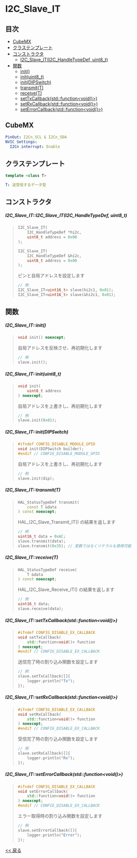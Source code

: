 # I2C_Slave_IT

## 目次
- [CubeMX](#cubemx)
- [クラステンプレート](#クラステンプレート)
- [コンストラクタ](#コンストラクタ)
  - [I2C_Slave_IT(I2C_HandleTypeDef, uint8_t)](#i2c_slave_iti2c_slave_iti2c_handletypedef-uint8_t)
- [関数](#関数)
  - [init()](#i2c_slave_itinit)
  - [init(uint8_t)](#i2c_slave_itinituint8_t)
  - [init(DIPSwitch)](#i2c_slave_itinitdipswitch)
  - [transmit(T)](#i2c_slave_ittransmitt)
  - [receive(T)](#i2c_slave_itreceivet)
  - [setTxCallback(std::function<void()>)](#i2c_slave_itsettxcallbackstdfunctionvoid)
  - [setRxCallback(std::function<void()>)](#i2c_slave_itsetrxcallbackstdfunctionvoid)
  - [setErrorCallback(std::function<void()>)](#i2c_slave_itseterrorcallbackstdfunctionvoid)

## CubeMX
```yaml
PinOut: I2Cn_SCL & I2Cn_SDA
NVIC Settings:
  I2Cn interrupt: Enable
```

## クラステンプレート
```c++
template <class T>
```
```yaml
T: 送受信するデータ型
```

## コンストラクタ
##### I2C_Slave_IT::I2C_Slave_IT(I2C_HandleTypeDef, uint8_t)
> ```c++
> I2C_Slave_IT(
>     I2C_HandleTypeDef *hi2c,
>     uint8_t address = 0x00
> );
> ```
> ```c++
> I2C_Slave_IT(
>     I2C_HandleTypeDef &hi2c,
>     uint8_t address = 0x00
> );
> ```
> ピンと自局アドレスを設定します  
> ```c++
> // 例
> I2C_Slave_IT<uint16_t> slave(hi2c1, 0x01);
> I2C_Slave_IT<uint16_t> slave(&hi2c1, 0x01);
> ```

## 関数
##### I2C_Slave_IT::init()
> ```c++
> void init() noexcept;
> ```
> 自局アドレスを反映させ、再初期化します  
> ```c++
> // 例
> slave.init();
> ```

##### I2C_Slave_IT::init(uint8_t)
> ```c++
> void init(
>     uint8_t address
> ) noexcept;
> ```
> 自局アドレスを上書きし、再初期化します  
> ```c++
> // 例
> slave.init(0x01);
> ```

##### I2C_Slave_IT::init(DIPSwitch)
> ```c++
> #ifndef CONFIG_DISABLE_MODULE_GPIO
> void init(DIPSwitch builder);
> #endif // CONFIG_DISABLE_MODULE_GPIO
> ```
> 自局アドレスを上書きし、再初期化します  
> ```c++
> // 例
> slave.init(dip);
> ```

##### I2C_Slave_IT::transmit(T)
> ```c++
> HAL_StatusTypeDef transmit(
>     const T &data
> ) const noexcept;
> ```
> HAL_I2C_Slave_Transmit_IT() の結果を返します  
> ```c++
> // 例
> uint16_t data = 0xAC;
> slave.transmit(data);
> slave.transmit(0x35); // 変数ではなくリテラルも使用可能
> ```

##### I2C_Slave_IT::receive(T)
> ```c++
> HAL_StatusTypeDef receive(
>     T &data
> ) const noexcept;
> ```
> HAL_I2C_Slave_Receive_IT() の結果を返します  
> ```c++
> // 例
> uint16_t data;
> slave.receive(data);
> ```

##### I2C_Slave_IT::setTxCallback(std::function<void()>)
> ```c++
> #ifndef CONFIG_DISABLE_EX_CALLBACK
> void setTxCallback(
>     std::function<void()> function
> ) noexcept;
> #endif // CONFIG_DISABLE_EX_CALLBACK
> ```
> 送信完了時の割り込み関数を設定します  
> ```c++
> // 例
> slave.setTxCallback([]{
>     logger.println("Tx");
> });
> ```

##### I2C_Slave_IT::setRxCallback(std::function<void()>)
> ```c++
> #ifndef CONFIG_DISABLE_EX_CALLBACK
> void setRxCallback(
>     std::function<void()> function
> ) noexcept;
> #endif // CONFIG_DISABLE_EX_CALLBACK
> ```
> 受信完了時の割り込み関数を設定します
> ```c++
> // 例
> slave.setRxCallback([]{
>     logger.println("Rx");
> });
> ```

##### I2C_Slave_IT::setErrorCallback(std::function<void()>)
> ```c++
> #ifndef CONFIG_DISABLE_EX_CALLBACK
> void setErrorCallback(
>     std::function<void()> function
> ) noexcept;
> #endif // CONFIG_DISABLE_EX_CALLBACK
> ```
> エラー取得時の割り込み関数を設定します
> ```c++
> // 例
> slave.setErrorCallback([]{
>     logger.println("Error");
> });
> ```

[<< 戻る](../README.md)